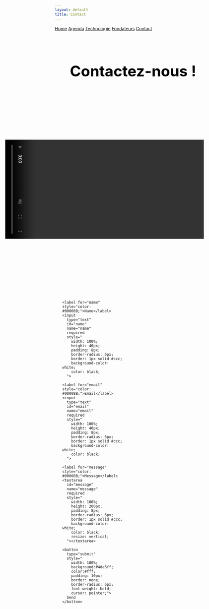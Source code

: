 ```yaml
---
layout: default
title: Contact
---
```


<div class="background">
     <div class="nav-links">
    <a href="{{ site.baseurl }}">Home</a>
    <a href="{{ site.baseurl }}/about.html">Agenda</a>
    <a href="{{ site.baseurl }}/projects.html">Technologie</a>
    <a href="{{ site.baseurl }}/gallery.html">Fondateurs</a>
    <a href="{{ site.baseurl }}/contact.html">Contact</a>
  </div>
  
</div>
<h1 style="text-align:center; padding-top: 2rem;color: black;font-size: 3rem">Contactez-nous !</h1>
<div class="container_contact">

  <div class="video-box_contact">
    <video
    src="{{ site.baseurl }}/assets/video/contact.mp4"
    type="video/mp4"
    autoplay
    muted
    loop
    playsinline
    style="transform: rotate(90deg); width: 320px; height: 640px; object-fit: cover;"
  ></video>
  </div>

<form id="contact-form" style="flex: 1; padding: 24px;">
  <div style="display: flex; flex-direction: column; align-items: flex-start; gap: 16px; width: 200px;">
    
    <label for="name" style="color: #00008B;">Name</label>
    <input 
      type="text" 
      id="name" 
      name="name" 
      required 
      style="
        width: 100%; 
        height: 40px; 
        padding: 8px; 
        border-radius: 6px; 
        border: 1px solid #ccc; 
        background-color: white;
        color: black;
      ">

    <label for="email" style="color: #00008B;">Email</label>
    <input 
      type="text" 
      id="email" 
      name="email" 
      required 
      style="
        width: 100%; 
        height: 40px; 
        padding: 8px; 
        border-radius: 6px; 
        border: 1px solid #ccc; 
        background-color: white;
        color: black;
      ">

    <label for="message" style="color: #00008B;">Message</label>
    <textarea 
      id="message" 
      name="message" 
      required 
      style="
        width: 100%; 
        height: 200px; 
        padding: 8px; 
        border-radius: 6px; 
        border: 1px solid #ccc; 
        background-color: white;
        color: black;
        resize: vertical;
      "></textarea>

    <button 
      type="submit" 
      style="
        width: 100%; 
        background:#4da6ff; 
        color:#fff; 
        padding: 10px; 
        border: none; 
        border-radius: 6px; 
        font-weight: bold; 
        cursor: pointer;">
      Send
    </button>
  </div>
</form>
</div>

